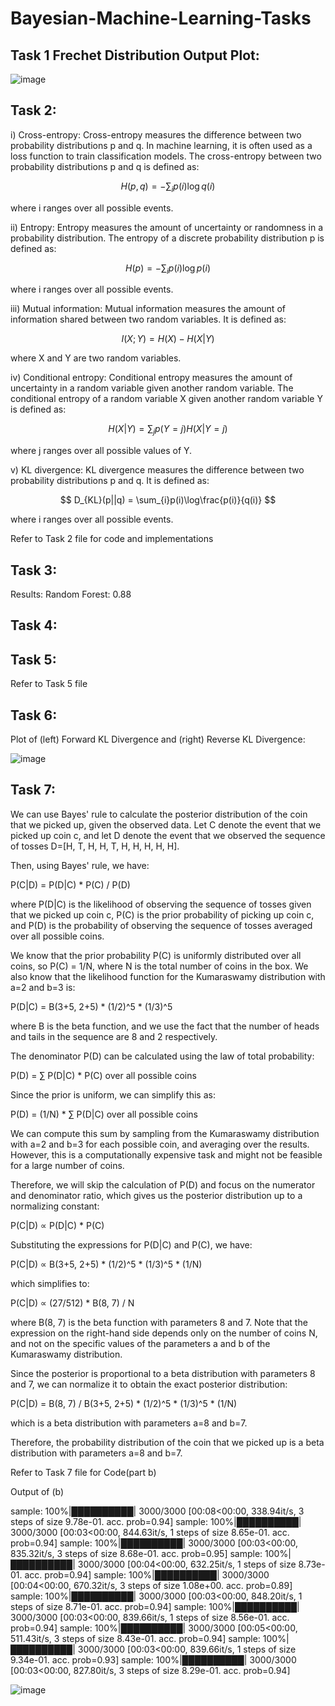 # Bayesian-Machine-Learning-Tasks

## Task 1 Frechet Distribution Output Plot:



![image](https://user-images.githubusercontent.com/77116750/222972533-e09cb6d2-c079-424e-8c98-78e91b4832b7.png)


## Task 2:

 i) Cross-entropy: Cross-entropy measures the difference between two probability distributions p and q. In machine learning, it is often used as a loss function to train classification models. The cross-entropy between two probability distributions p and q is defined as:

$$ H(p, q) = -\sum_{i}p(i)\log q(i) $$

where i ranges over all possible events.

ii) Entropy: Entropy measures the amount of uncertainty or randomness in a probability distribution. The entropy of a discrete probability distribution p is defined as:

$$ H(p) = -\sum_{i}p(i)\log p(i) $$

where i ranges over all possible events.

iii) Mutual information: Mutual information measures the amount of information shared between two random variables. It is defined as:

$$ I(X; Y) = H(X) - H(X|Y) $$

where X and Y are two random variables.

iv) Conditional entropy: Conditional entropy measures the amount of uncertainty in a random variable given another random variable. The conditional entropy of a random variable X given another random variable Y is defined as:

$$ H(X|Y) = \sum_{j}p(Y=j)H(X|Y=j) $$

where j ranges over all possible values of Y.

v) KL divergence: KL divergence measures the difference between two probability distributions p and q. It is defined as:

$$ D_{KL}(p||q) = \sum_{i}p(i)\log\frac{p(i)}{q(i)} $$

where i ranges over all possible events.

Refer to Task 2 file for code and implementations

## Task 3:

Results:
Random Forest: 0.88

## Task 4:

## Task 5:
Refer to Task 5 file

## Task 6:

Plot of (left) Forward KL Divergence and (right) Reverse KL Divergence:


![image](https://user-images.githubusercontent.com/77116750/222972697-b0820cdf-d28f-4cdd-a8bc-3d958aa26981.png)

## Task 7:

We can use Bayes' rule to calculate the posterior distribution of the coin that we picked up, given the observed data. Let C denote the event that we picked up coin c, and let D denote the event that we observed the sequence of tosses D=[H, T, H, H, T, H, H, H, H, H].

Then, using Bayes' rule, we have:

P(C|D) = P(D|C) * P(C) / P(D)

where P(D|C) is the likelihood of observing the sequence of tosses given that we picked up coin c, P(C) is the prior probability of picking up coin c, and P(D) is the probability of observing the sequence of tosses averaged over all possible coins.

We know that the prior probability P(C) is uniformly distributed over all coins, so P(C) = 1/N, where N is the total number of coins in the box. We also know that the likelihood function for the Kumaraswamy distribution with a=2 and b=3 is:

P(D|C) = B(3+5, 2+5) * (1/2)^5 * (1/3)^5

where B is the beta function, and we use the fact that the number of heads and tails in the sequence are 8 and 2 respectively.

The denominator P(D) can be calculated using the law of total probability:

P(D) = ∑ P(D|C) * P(C) over all possible coins

Since the prior is uniform, we can simplify this as:

P(D) = (1/N) * ∑ P(D|C) over all possible coins

We can compute this sum by sampling from the Kumaraswamy distribution with a=2 and b=3 for each possible coin, and averaging over the results. However, this is a computationally expensive task and might not be feasible for a large number of coins.

Therefore, we will skip the calculation of P(D) and focus on the numerator and denominator ratio, which gives us the posterior distribution up to a normalizing constant:

P(C|D) ∝ P(D|C) * P(C)

Substituting the expressions for P(D|C) and P(C), we have:

P(C|D) ∝ B(3+5, 2+5) * (1/2)^5 * (1/3)^5 * (1/N)

which simplifies to:

P(C|D) ∝ (27/512) * B(8, 7) / N

where B(8, 7) is the beta function with parameters 8 and 7. Note that the expression on the right-hand side depends only on the number of coins N, and not on the specific values of the parameters a and b of the Kumaraswamy distribution.

Since the posterior is proportional to a beta distribution with parameters 8 and 7, we can normalize it to obtain the exact posterior distribution:

P(C|D) = B(8, 7) / B(3+5, 2+5) * (1/2)^5 * (1/3)^5 * (1/N)

which is a beta distribution with parameters a=8 and b=7.

Therefore, the probability distribution of the coin that we picked up is a beta distribution with parameters a=8 and b=7.

Refer to Task 7 file for Code(part b)

Output of (b)


sample: 100%|██████████| 3000/3000 [00:08<00:00, 338.94it/s, 3 steps of size 9.78e-01. acc. prob=0.94] 
sample: 100%|██████████| 3000/3000 [00:03<00:00, 844.63it/s, 1 steps of size 8.65e-01. acc. prob=0.94] 
sample: 100%|██████████| 3000/3000 [00:03<00:00, 835.32it/s, 3 steps of size 8.68e-01. acc. prob=0.95] 
sample: 100%|██████████| 3000/3000 [00:04<00:00, 632.25it/s, 1 steps of size 8.73e-01. acc. prob=0.94] 
sample: 100%|██████████| 3000/3000 [00:04<00:00, 670.32it/s, 3 steps of size 1.08e+00. acc. prob=0.89] 
sample: 100%|██████████| 3000/3000 [00:03<00:00, 848.20it/s, 1 steps of size 8.71e-01. acc. prob=0.94] 
sample: 100%|██████████| 3000/3000 [00:03<00:00, 839.66it/s, 1 steps of size 8.56e-01. acc. prob=0.94] 
sample: 100%|██████████| 3000/3000 [00:05<00:00, 511.43it/s, 3 steps of size 8.43e-01. acc. prob=0.94] 
sample: 100%|██████████| 3000/3000 [00:03<00:00, 839.66it/s, 1 steps of size 9.34e-01. acc. prob=0.93] 
sample: 100%|██████████| 3000/3000 [00:03<00:00, 827.80it/s, 3 steps of size 8.29e-01. acc. prob=0.94] 


![image](https://user-images.githubusercontent.com/77116750/222972796-0d909010-0b1e-4848-923e-8d41ff460d47.png)



